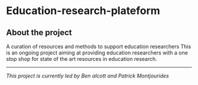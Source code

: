 # Education-research-plateform

## About the project
A curation of resources and methods to support education researchers
This is an ongoing project aiming at providing education researchers with a one stop shop for state of the art resources in education research.

-------
*This project is currently led by Ben alcott and Patrick Montjourides*
